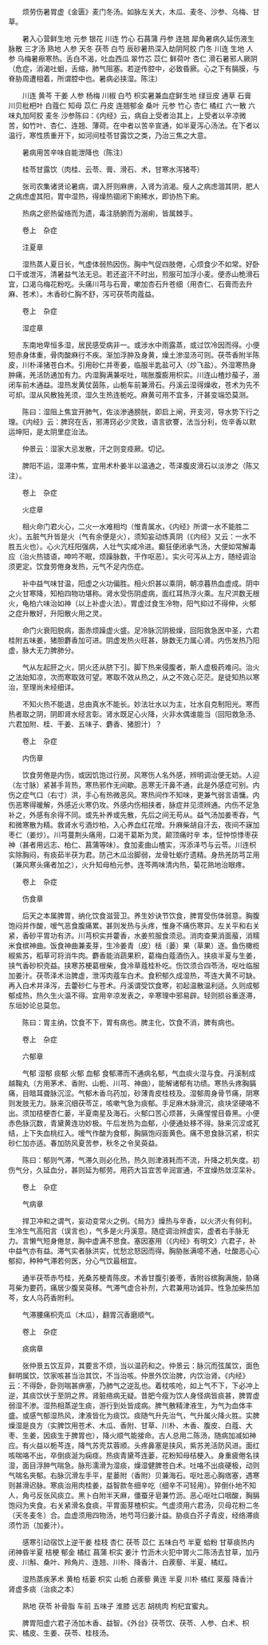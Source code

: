 <!-- { "loadSidebar": true } -->

　　烦劳伤暑胃虚《金匮》麦门冬汤。如脉左关大，木瓜、麦冬、沙参、乌梅、甘草。

　　暑入心营鲜生地 元参 银花 川连 竹心 石菖蒲 丹参 连翘 犀角暑病久延伤液生脉散 三才汤 熟地 人参 天冬 茯苓 白芍 辰砂暑热深入劫阴阿胶 门冬 川连 生地 人参 乌梅暑瘵寒热。舌白不渴，吐血西瓜 翠竹芯 苡仁 鲜荷叶 杏仁 滑石暑邪人厥阴（危症，消渴吐蛔，舌缩，肺气阻塞。若逆传腔中，必致昏厥。心之下有膈膜，与脊胁周遭相着，所谓腔中也。暑病必挟湿。陈注）

　　川连 黄芩 干姜 人参 杨梅 川椒 白芍 枳实暑兼血症鲜生地 绿豆皮 通草 石膏 川贝枇杷叶 白蔻仁 知母 苡仁 丹皮 连翘郁金 桑叶 元参 竹心 杏仁 橘红 六一散 六味丸加阿胶 麦冬 沙参陈曰：《内经》云，病自上受者治其上，上受者以辛凉微苦，如竹叶、杏仁、连翘、薄荷。在中者以苦辛宣通，如半夏泻心汤法。在下者以温行，寒性质重开下，如河间桂苓甘露饮之类，乃治三焦之大意。

　　暑病用苦辛味自能泄降也（陈注）

　　桂苓甘露饮（肉桂、云苓、膏、滑石、术，甘寒水泻猪芩）

　　张司农集诸贤论暑病，谓入肝则麻痹，入肾为消渴。瘦人之病虑涸其阴，肥人之病虑虚其阳，胃中湿热，得燥热锢闭下痢稀水，即协热下痢。

　　热病之瘀热留络而为遗，毒注肠腑而为溺痢，皆属棘手。

　　卷上　杂症

　　注夏章

　　湿热蒸人夏日长，气虚体弱热因伤。胸中气促四肢倦，心烦食少不如常。好卧口干或泄泻，清暑益气法无忌。若还盗汗不时出，煎服可加浮小麦。便赤山桅滑石宜，口渴乌梅花粉吃。头痛川芎与石膏，嗽加杏石升苍细（用杏仁、石膏而去升麻、苍术）。木香砂仁胸不舒，泻可茯苓肉蔻益。

　　卷上　杂症

　　湿症章

　　东南地卑恒多湿，居民感受病非一。或涉水中雨露蒸，或过饮冷因而得。小便短赤身体重，骨肉酸麻行不疾。渐加浮肿及身黄，燥土渗湿汤可则。茯苓香附半陈皮，川朴泽猪苍白术。引用砂仁并枣姜，临服半匙盐可入（炒飞盐）。外湿寒热身肿痛，羌活防通加有力。内湿胸满兼呕吐，喘胀腹膨用枳实。川连山楂炒菔子，溺闭车前木通益。湿热发黄仗茵陈，山栀车前兼滑石。丹溪云湿得燥收，苍术为先不可却。湿从风散独羌须，湿久生热连栀吃。麻黄可用不宜多，汗甚变端恐莫测。

　　陈曰：湿阻上焦宜开肺气，佐淡渗通膀胱，即启上闸，开支河，导水势下行之理。《内经》云：脾窍在舌，邪滞窍必少灵致，语言欲謇，法当分利，佐辛香以默运坤阳，是太阴里症治法。

　　仲景云：湿家大忌发散，汗之则变痉厥。切记。

　　脾阳不运，湿滞中焦，宜用术朴姜半以温通之，苓泽腹皮滑石以淡渗之（陈又注）。

　　卷上　杂症

　　火症章

　　相火命门君火心，二火一水难相均（惟青属水，《内经》所谓一水不能胜二火）。五脏气升皆是火（气有余便是火），须知妄动炼真阴（《内经》又云：一水不胜五火也）。心火亢枉阳强病，人壮气实咸冷进。癫狂便闭承气汤，大便如常解毒应（治火热错语，呻吟不眠，烦躁脉数，干作呕恶）。实火可泻从上方，随经调治须更定。饮食劳倦身发热，元气不足内伤症。

　　补中益气味甘温，阳虚之火功偏胜。相火炽甚以乘阴，朝凉暮热血虚成。阴中之火甘寒降，知柏四物功堪称。肾水受伤阴虚病，面红耳热浮火乘。左尺洪数无根火，龟柏六味治如神（以上补虚火法）。胃虚过食生冷物，阳气抑过不得伸，火郁之症升散好，升阳散火用之灵。

　　命门火衰阳脱病，面赤烦躁虚火盛。足冷脉沉阴极燥，回阳救急医中圣，六君桂附五味姜，猪胆麝香加可进。阴虚发热火旺甚，脉数无力属心肾。内伤发热乃阳虚，脉大无力脾肺分。

　　气从左起肝之火，阴火还从脐下引。脚下热来侵腹者，斯人虚极药难问。治火之法始知凉，次而寒取效可望。寒取不效从热之，从之不效心茫茫。是徒知热以寒治，至理尚未经细详。

　　不知火热不能退，总由真水不能长。妙法壮水以为主，壮水自克制阳光。寒而热者取之阴，阴即肾水经言彰。肾水既足心火降，火非水偶谁能当（回阳救急汤、六君加附、桂、干姜、五味子、麝香、猪胆汁）？

　　卷上　杂症

　　内伤章

　　饮食劳倦是内伤，或因饥饱过行房。风寒伤人名外感，辨明调治便无妨。人迎（左寸脉）紧甚手背热，寒热邪作无间歇。恶寒无汗鼻不通，此是外感症可别。内伤之症气口（右寸）洪，手心有热微恶风。寒热间作不知味，更兼气弱言语慵。内伤恶寒得暖解，外感近火寒仍攻。外感内伤相挟者，脉症并见须辨通。内伤不足急补之，外感有余得不同。或先补养或先散，先后之间无苟从。益气汤加姜枣吞，气和微寒散为精。救肾水亏酒炒柏，入心养血红花增。升麻柴胡自汗去，夜间不寐加枣仁（姜炒）。川芎蔓荆头痛用，口渴干葛斯为灵。颠顶痛时辛 本，怔忡惊悸枣茯神（甚者用远志、柏仁、菖蒲等味）。食加麦曲山楂实，泻添泽芍与云苓。川连枳实除胸闷，有痰茹半茯为君。防己木瓜治脚弱，龙骨牡蛎疗遗精。身热羌防芎芷用（兼风寒头痛者加之），火升知母柏元参。连芩两味清内热，菊花熟地治眼疼。

　　卷上　杂症

　　伤食章

　　后天之本属脾胃，纳化饮食滋营卫。养生妙诀节饮食，脾胃受伤体弱意。胸腹饱闷并作酸，嗳气恶食腹痛累。甚则发热与头疼，惟身不痛伤寒异。左关平和右关紧，香砂平胃功有济。川芎枳实并藿香，水姜煎服食须忌。消肉查果消面菔，消糯米食槟神曲。饭食神曲兼麦芽，生冷姜青（皮）栝（蒌）果（草果）逐。鱼伤橄榄椒紫苏，稻草可将消牛肉。麝香能消蔬果积，葛梅白蔻酒伤入。挟痰半夏与生姜，挟气香砂枳壳益。挟寒苏梗葛根柴，食冷草蔻桂朴吃。伤饮须合四苓汤，呕吐临服加姜汁。茯苓泽术治脾虚，泄泻肉蔻车白术。食积郁久成湿热，芩连大黄不可缺。再入白术并泽泻，去藿砂仁与苍术。丹溪谓受饮食寒，初起温散温利适。久则成郁郁成热，热久生火温不得。宜用辛凉发表之，辛寒理中邪易辟。轻则损谷重逐滞，东垣妙论总莫忽。

　　陈曰：胃主纳，饮食不下，胃有病也。脾主化，饮食不消，脾有病也。

　　卷上　杂症

　　六郁章

　　气郁 湿郁 痰郁 火郁 血郁 食郁滞而不通病名郁，气血痰火湿与食。丹溪制成越鞠丸（方用茅术、香附、山栀、川芎、神曲），能解诸郁有功绩。寒热头疼胸膈痛，目暗耳聋脉沉涩。气郁木香乌药加，砂薄青皮桂枝及。湿郁周身骨节痛，阴寒则发肢无力。脉来沉细茯苓芷，咳嗽气急为痰郁。手足麻木脉滑沉，痰块坚硬咯不出。须加桔梗杏仁蒌，半夏南星及海石。火郁口苦心烦甚，头痛惺惺目昏黑。小便赤色脉沉数，青黛黄连功妙极。午后发热为血郁，小便通处移不得。脉来沉涩或芤结，上下失血桃红入。嗳气作酸为食郁，胸膈饱闷面黄色。痛不思食脉沉紧，枳实砂仁加亦适。春加防风夏苦参，秋冬之令吴萸益。

　　陈曰：郁则气滞，气滞久则必化热，热久则津液耗而不流，升降之机失度。初伤气分，久延血分，甚则延为郁劳。用药大旨宜苦辛润宣通，不宜燥热敛涩呆补。

　　卷上　杂症

　　气病章

　　捍卫冲和之谓气，妄动变常火之例。《局方》燥热与辛香，以火济火有何利。生冷生气高阳言（误言也），气多是火丹溪意。随症调治辨虚实，虚者右手脉无力。言懒气短身倦怠，胸中虚满不思食。塞因塞用（《内经》有明文）六君子，补中益气亦有益。滞气实者脉洪实，忧愁忿怒因而得。胸胁胀满噫不通，吐酸恶心心郁抑，种种气滞若何医，分心气饮最相宜。

　　通半茯苓赤芍桂，羌桑苏梗青陈皮。术香甘腹引姜枣，香附谷槟胸满施，胁痛芎柴为要药，痛居少腹吴萸移。气滞气虚合补剂，六君兼用功诚异。性急加柴热加芩，女人乌药香附利。

　　气滞腰痛枳壳瓜（木瓜），翻胃沉香磨顺气。

　　卷上　杂症

　　痰病章

　　张仲景五饮互异，其要言不烦，当以温药和之。仲景云：脉沉而弦属饮，面色鲜明属饮，饮家咳甚当治其饮，不当治咳。仲景外饮治脾，内饮治肾。《内经》云：不得卧，卧则喘甚痹塞，乃肺气之逆乱也。着枕咳呛，如上气不下，下必冲上逆，其痰饮伏于至阴之界。肾脏络病无疑。昔肥今瘦为饮人身怪病皆痰甚，脾胃虚弱湿不渗。湿热相蒸逆生痰，游行到处皆成病。脾气散精津液生，为气为血体丰盛。或感气郁湿热风，津液皆化为痰饮。痰随气升先治气，气升属火降火胜。实脾燥湿是良方（实脾饮用苍术、木瓜、香附、甘草、川朴、木香、腹皮、白蔻、大枣、生姜，因痰生于脾胃也），降火顺气能接命。古人总用二陈汤，随病加减如神应。有火益以栀芩连，降气苏壳苁蓉顺。头疼鼻塞是挟风，紫苏羌活防风进。面红咳喘咯不出，卒倒痰涎为痫痉。热痰青黛芩连蒌，花粉知母桔梗入。身重疲倦名挟湿，面目浮肿气喘急。脉形濡滑为湿痰，燥湿健脾苍白术。吐咯不出痰硬极，动则气喘名夹郁。右脉沉滑左手平，星蒌附（香附）贝兼海石。呕吐恶心胸痞塞，遇寒则甚滑迟脉。寒痰治用肉桂姜，益智款冬细辛吃（细辛不可轻用）。猝倒仆地不知人，角弓反张风痰立。黑卜白附半天麻，僵蚕牙皂兼竹沥。恶心呕吐口咽酸，胸膈饱闷为夹食。右关紧滑名食痰，平胃面芽楂枳实。气虚须用六君汤，贝母花粉二冬（天冬麦冬）合。血虚须用四物汤，地芍芎归姜汁益。胁痰白芥子青皮，经络滞痰须竹沥（加姜汁）。

　　感寒引动宿饮上逆干姜 桂枝 杏仁 茯苓 苡仁 五味白芍 半夏 蛤粉 甘草痰热内闭神昏半夏 桔梗 郁金 橘红 菖蒲 枳实 姜汁 竹沥木火犯中胃火二陈汤去甘草，加丹皮、川斛、桑叶、羚角片、连翘、川朴、降香汁、白蒺藜、半夏、橘红。

　　湿热蒸疾茅术 黄柏 栝蒌 枳实 山栀 白蒺藜 黄连 半夏 川朴 橘红 莱菔 降香汁肾虚多痰（治痰之本）

　　熟地 茯苓 补骨脂 车前 五味子 淮膝 远志 胡桃肉 枸杞宜蜜丸。

　　脾胃阳虚六君子汤加木香、益智。《外台》茯苓饮、茯苓、人参、白术、枳实、橘皮、生姜、茯苓、桂枝汤。

